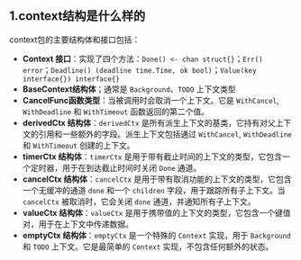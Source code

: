 ## 1.context结构是什么样的

context包的主要结构体和接口包括：

* **Context 接口**：实现了四个方法：`Done() <- chan struct{}`；`Err() error`；`Deadline() (deadline time.Time, ok bool)`；`Value(key interface{}) interface{}`
* **BaseContext结构体**；通常是 `Background`、`TODO` 上下文类型
* **CancelFunc函数类型**：当被调用时会取消一个上下文。它是 `WithCancel`, `WithDeadline` 和 `WithTimeout` 函数返回的第二个值。
* **derivedCtx 结构体**：`derivedCtx` 是所有派生上下文的基类，它持有对父上下文的引用和一些额外的字段。派生上下文包括通过 `WithCancel`, `WithDeadline` 和 `WithTimeout` 创建的上下文。
* **timerCtx 结构体**：`timerCtx` 是用于带有截止时间的上下文的类型，它包含一个定时器，用于在到达截止时间时关闭 `Done` 通道。
* **cancelCtx 结构体**：`cancelCtx` 是用于带有取消功能的上下文的类型，它包含一个无缓冲的通道 `done` 和一个 `children` 字段，用于跟踪所有子上下文。当 `cancelCtx` 被取消时，它会关闭 `done` 通道，并通知所有子上下文。
* **valueCtx 结构体**：`valueCtx` 是用于携带值的上下文的类型，它包含一个键值对，用于在上下文中传递数据。
* **emptyCtx 结构体**：`emptyCtx` 是一个特殊的 `Context` 实现，用于 `Background` 和 `TODO` 上下文。它是最简单的 `Context` 实现，不包含任何额外的状态。

